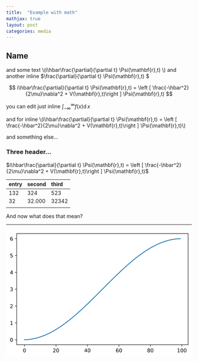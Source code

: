 ```yaml
---
title:  "Example with math"
mathjax: true
layout: post
categories: media
---
```


## Name

and some text \\(i\hbar\frac{\partial}{\partial t} \Psi(\mathbf{r},t) \\) and another inline $\frac{\partial}{\partial t} \Psi(\mathbf{r},t) $

$$ i\hbar\frac{\partial}{\partial t} \Psi(\mathbf{r},t) = \left [ \frac{-\hbar^2}{2\mu}\nabla^2 + V(\mathbf{r},t)\right ] \Psi(\mathbf{r},t) $$

you can edit just inline $\int_{-\infty}^{\infty} f(x) \operatorname{d}x$

and for inline \\(i\hbar\frac{\partial}{\partial t} \Psi(\mathbf{r},t) = \left [ \frac{-\hbar^2}{2\mu}\nabla^2 + V(\mathbf{r},t)\right ] \Psi(\mathbf{r},t)\\)

and something else...

### Three header...

$i\hbar\frac{\partial}{\partial t} \Psi(\mathbf{r},t) = \left [ \frac{-\hbar^2}{2\mu}\nabla^2 + V(\mathbf{r},t)\right ] \Psi(\mathbf{r},t)$



| entry | second | third |
| ----- | ------ | :---- |
| 132   | 324    | 523   |
| 32    | 32.000 | 32342 |
|       |        |       |

And now what does that mean?

------

<img src="images/123.svg" alt="image" style="zoom: 150%;" />

